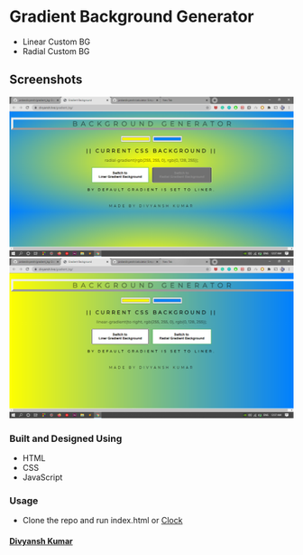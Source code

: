# Gradient Background Generator
- Linear Custom BG
- Radial Custom BG

## Screenshots
![Radialbg](https://raw.githubusercontent.com/jordandivyansh/gradient_bg/master/Screenshot%20(259).png)
![Linearbg](https://raw.githubusercontent.com/jordandivyansh/gradient_bg/master/Screenshot%20(258).png)

### Built and Designed Using
- HTML
- CSS
- JavaScript

### Usage
- Clone the repo and run index.html or [Clock](https://jordandivyansh.github.io/gradient_bg/)

#### [Divyansh Kumar](https://jordandivyansh.github.io/divyanshkumar)
